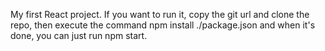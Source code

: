 My first React project. If you want to run it, copy the git url and clone the repo, then execute the command npm install ./package.json and when it's done, you can just run npm start.
